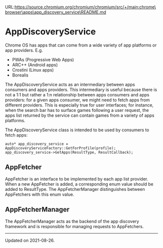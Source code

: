 URL:https://source.chromium.org/chromium/chromium/src/+/main:chrome\browser\apps\app_discovery_service\README.md
# AppDiscoveryService

Chrome OS has apps that can come from a wide variety of app platforms or app
providers. E.g.
- PWAs (Progressive Web Apps)
- ARC++ (Android apps)
- Crostini (Linux apps)
- Borealis

The AppDiscoveryService acts as an intermediary between apps consumers and apps
providers. This intermediary is useful because there is not a 1:1 but rather a
1:n relationship between apps consumers and apps providers: for a given apps
consumer, we might need to fetch apps from different providers. This is
especially true for user interfaces; for instance, when the search bar has to
surface games following a user request, the apps list returned by the service
can contain games from a variety of apps platforms.

The AppDiscoveryService class is intended to be used by consumers to fetch apps:

```
auto* app_discovery_service = AppDiscoveryServiceFactory::GetForProfile(profile);
app_discovery_service->GetApps(ResultType, ResultCallback);

```

## AppFetcher

AppFetcher is an interface to be implemented by each app list provider. When a
new AppFetcher is added, a corresponding enum value should be added to
ResultType. The AppFetcherManager distinguishes between AppFetchers with this
enum value.

## AppFetcherManager
The AppFetcherManager acts as the backend of the app discovery framework and is
responsible for managing requests to AppFetchers.

---

Updated on 2021-08-26.
